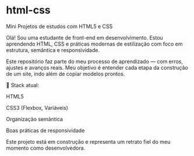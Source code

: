 # html-css
Mini Projetos de estudos com HTML5 e CSS

Olá! Sou uma estudante de front-end em desenvolvimento. Estou aprendendo HTML, CSS e práticas modernas de estilização com foco em estrutura, semântica e responsividade.

Este repositório faz parte do meu processo de aprendizado — com erros, ajustes e avanços reais. Meu objetivo é entender cada etapa da construção de um site, indo além de copiar modelos prontos.


📌 Stack atual:

HTML5

CSS3 (Flexbox, Variáveis)

Organização semântica

Boas práticas de responsividade

Este projeto está em construção e representa um retrato fiel do meu momento como desenvolvedora.
